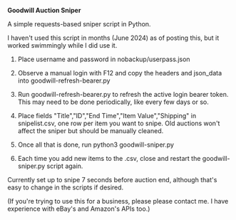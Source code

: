 **Goodwill Auction Sniper**

A simple requests-based sniper script in Python.

I haven't used this script in months (June 2024) as of posting this, but it worked swimmingly while I did use it.

1. Place username and password in nobackup/userpass.json

2. Observe a manual login with F12 and copy the headers and json_data into goodwill-refresh-bearer.py

3. Run goodwill-refresh-bearer.py to refresh the active login bearer token. This may need to be done periodically, like every few days or so.

4. Place fields "Title","ID","End Time","Item Value","Shipping" in snipelist.csv, one row per item you want to snipe. Old auctions won't affect the sniper but should be manually cleaned.

5. Once all that is done, run python3 goodwill-sniper.py

6. Each time you add new items to the .csv, close and restart the goodwill-sniper.py script again.

Currently set up to snipe 7 seconds before auction end, although that's easy to change in the scripts if desired.


(If you're trying to use this for a business, please please contact me. I have experience with eBay's and Amazon's APIs too.)